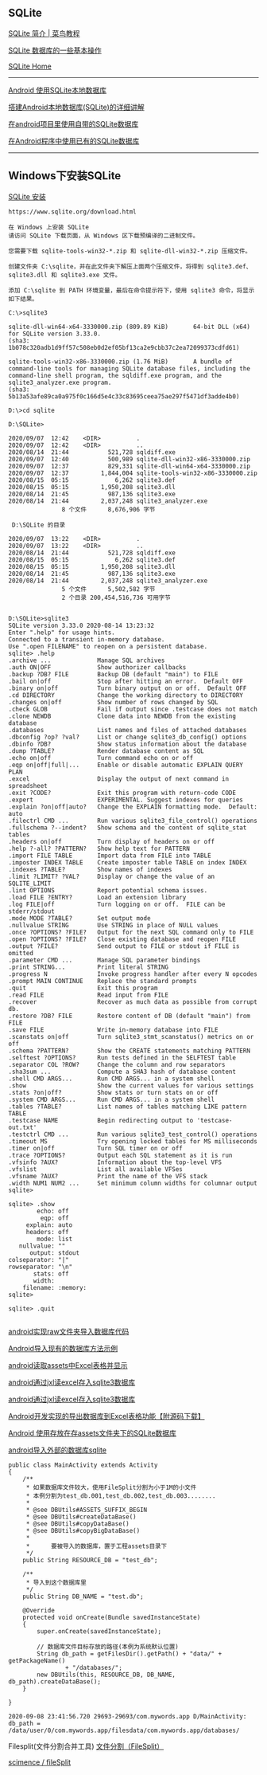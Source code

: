 ## SQLite

[SQLite 简介 | 菜鸟教程](https://www.runoob.com/sqlite/sqlite-intro.html)  

[SQLite 数据库的一些基本操作](http://www.nowamagic.net/academy/detail/50280108)  

[SQLite Home](https://www.sqlite.org/index.html)  

--------------

[Android 使用SQLite本地数据库](https://www.cnblogs.com/gisoracle/p/5212663.html)

[搭建Android本地数据库(SQLite)的详细讲解](https://blog.csdn.net/qq_36903042/article/details/79772268)  

[在android项目里使用自带的SQLite数据库](https://blog.csdn.net/lsh869/article/details/51536985)  

[在Android程序中使用已有的SQLite数据库](https://blog.csdn.net/naturebe/article/details/40718521)  



-------------

Windows下安装SQLite
---

[SQLite 安装](https://www.runoob.com/sqlite/sqlite-installation.html)  

~~~
https://www.sqlite.org/download.html

在 Windows 上安装 SQLite
请访问 SQLite 下载页面，从 Windows 区下载预编译的二进制文件。

您需要下载 sqlite-tools-win32-*.zip 和 sqlite-dll-win32-*.zip 压缩文件。

创建文件夹 C:\sqlite，并在此文件夹下解压上面两个压缩文件，将得到 sqlite3.def、sqlite3.dll 和 sqlite3.exe 文件。

添加 C:\sqlite 到 PATH 环境变量，最后在命令提示符下，使用 sqlite3 命令，将显示如下结果。

C:\>sqlite3

sqlite-dll-win64-x64-3330000.zip (809.89 KiB)		64-bit DLL (x64) for SQLite version 3.33.0.
(sha3: 1b078c320adb1d9ff57c508eb0d2ef05bf13ca2e9cbb37c2ea72099373cdfd61)

sqlite-tools-win32-x86-3330000.zip (1.76 MiB)		A bundle of command-line tools for managing SQLite database files, including the command-line shell program, the sqldiff.exe program, and the sqlite3_analyzer.exe program.
(sha3: 5b13a53afe89ca0a975f0c166d5e4c33c83695ceea75ae297f5471df3adde4b0)

D:\>cd sqlite

D:\SQLite>

2020/09/07  12:42    <DIR>          .
2020/09/07  12:42    <DIR>          ..
2020/08/14  21:44           521,728 sqldiff.exe
2020/09/07  12:40           500,989 sqlite-dll-win32-x86-3330000.zip
2020/09/07  12:37           829,331 sqlite-dll-win64-x64-3330000.zip
2020/09/07  12:37         1,844,004 sqlite-tools-win32-x86-3330000.zip
2020/08/15  05:15             6,262 sqlite3.def
2020/08/15  05:15         1,950,208 sqlite3.dll
2020/08/14  21:45           987,136 sqlite3.exe
2020/08/14  21:44         2,037,248 sqlite3_analyzer.exe
               8 个文件      8,676,906 字节
               
 D:\SQLite 的目录

2020/09/07  13:22    <DIR>          .
2020/09/07  13:22    <DIR>          ..
2020/08/14  21:44           521,728 sqldiff.exe
2020/08/15  05:15             6,262 sqlite3.def
2020/08/15  05:15         1,950,208 sqlite3.dll
2020/08/14  21:45           987,136 sqlite3.exe
2020/08/14  21:44         2,037,248 sqlite3_analyzer.exe
               5 个文件      5,502,582 字节
               2 个目录 200,454,516,736 可用字节


D:\SQLite>sqlite3
SQLite version 3.33.0 2020-08-14 13:23:32
Enter ".help" for usage hints.
Connected to a transient in-memory database.
Use ".open FILENAME" to reopen on a persistent database.
sqlite> .help
.archive ...             Manage SQL archives
.auth ON|OFF             Show authorizer callbacks
.backup ?DB? FILE        Backup DB (default "main") to FILE
.bail on|off             Stop after hitting an error.  Default OFF
.binary on|off           Turn binary output on or off.  Default OFF
.cd DIRECTORY            Change the working directory to DIRECTORY
.changes on|off          Show number of rows changed by SQL
.check GLOB              Fail if output since .testcase does not match
.clone NEWDB             Clone data into NEWDB from the existing database
.databases               List names and files of attached databases
.dbconfig ?op? ?val?     List or change sqlite3_db_config() options
.dbinfo ?DB?             Show status information about the database
.dump ?TABLE?            Render database content as SQL
.echo on|off             Turn command echo on or off
.eqp on|off|full|...     Enable or disable automatic EXPLAIN QUERY PLAN
.excel                   Display the output of next command in spreadsheet
.exit ?CODE?             Exit this program with return-code CODE
.expert                  EXPERIMENTAL. Suggest indexes for queries
.explain ?on|off|auto?   Change the EXPLAIN formatting mode.  Default: auto
.filectrl CMD ...        Run various sqlite3_file_control() operations
.fullschema ?--indent?   Show schema and the content of sqlite_stat tables
.headers on|off          Turn display of headers on or off
.help ?-all? ?PATTERN?   Show help text for PATTERN
.import FILE TABLE       Import data from FILE into TABLE
.imposter INDEX TABLE    Create imposter table TABLE on index INDEX
.indexes ?TABLE?         Show names of indexes
.limit ?LIMIT? ?VAL?     Display or change the value of an SQLITE_LIMIT
.lint OPTIONS            Report potential schema issues.
.load FILE ?ENTRY?       Load an extension library
.log FILE|off            Turn logging on or off.  FILE can be stderr/stdout
.mode MODE ?TABLE?       Set output mode
.nullvalue STRING        Use STRING in place of NULL values
.once ?OPTIONS? ?FILE?   Output for the next SQL command only to FILE
.open ?OPTIONS? ?FILE?   Close existing database and reopen FILE
.output ?FILE?           Send output to FILE or stdout if FILE is omitted
.parameter CMD ...       Manage SQL parameter bindings
.print STRING...         Print literal STRING
.progress N              Invoke progress handler after every N opcodes
.prompt MAIN CONTINUE    Replace the standard prompts
.quit                    Exit this program
.read FILE               Read input from FILE
.recover                 Recover as much data as possible from corrupt db.
.restore ?DB? FILE       Restore content of DB (default "main") from FILE
.save FILE               Write in-memory database into FILE
.scanstats on|off        Turn sqlite3_stmt_scanstatus() metrics on or off
.schema ?PATTERN?        Show the CREATE statements matching PATTERN
.selftest ?OPTIONS?      Run tests defined in the SELFTEST table
.separator COL ?ROW?     Change the column and row separators
.sha3sum ...             Compute a SHA3 hash of database content
.shell CMD ARGS...       Run CMD ARGS... in a system shell
.show                    Show the current values for various settings
.stats ?on|off?          Show stats or turn stats on or off
.system CMD ARGS...      Run CMD ARGS... in a system shell
.tables ?TABLE?          List names of tables matching LIKE pattern TABLE
.testcase NAME           Begin redirecting output to 'testcase-out.txt'
.testctrl CMD ...        Run various sqlite3_test_control() operations
.timeout MS              Try opening locked tables for MS milliseconds
.timer on|off            Turn SQL timer on or off
.trace ?OPTIONS?         Output each SQL statement as it is run
.vfsinfo ?AUX?           Information about the top-level VFS
.vfslist                 List all available VFSes
.vfsname ?AUX?           Print the name of the VFS stack
.width NUM1 NUM2 ...     Set minimum column widths for columnar output
sqlite>

sqlite> .show
        echo: off
         eqp: off
     explain: auto
     headers: off
        mode: list
   nullvalue: ""
      output: stdout
colseparator: "|"
rowseparator: "\n"
       stats: off
       width:
    filename: :memory:
sqlite>

sqlite> .quit


~~~

[android实现raw文件夹导入数据库代码](https://www.jb51.net/article/45080.htm)  

[Android导入现有的数据库方法示例](https://www.jb51.net/article/106790.htm)

[android读取assets中Excel表格并显示](https://www.jb51.net/article/104588.htm)  

[android通过jxl读excel存入sqlite3数据库](https://www.xp.cn/b.php/67477.html)  

[android通过jxl读excel存入sqlite3数据库](https://www.jb51.net/article/47469.htm)  

[Android开发实现的导出数据库到Excel表格功能【附源码下载】](https://www.jb51.net/article/136440.htm)  

[Android 使用存放在存assets文件夹下的SQLite数据库](https://blog.csdn.net/u011494050/article/details/38427089)  

[android导入外部的数据库sqlite](https://download.csdn.net/download/dianqiugg/7475771)  
~~~
public class MainActivity extends Activity
{
	/**
	 * 如果数据库文件较大，使用FileSplit分割为小于1M的小文件
	 * 本例分割为test_db.001,test_db.002,test_db.003........
	 * 
	 * @see DBUtils#ASSETS_SUFFIX_BEGIN
	 * @see DBUtils#createDataBase()
	 * @see DBUtils#copyDataBase()
	 * @see DBUtils#copyBigDataBase()
	 * 
	 *      要被导入的数据库，置于工程assets目录下
	 */
	public String RESOURCE_DB = "test_db";

	/**
	 * 导入到这个数据库里
	 */
	public String DB_NAME = "test.db";

	@Override
	protected void onCreate(Bundle savedInstanceState)
	{
		super.onCreate(savedInstanceState);

		// 数据库文件目标存放的路径(本例为系统默认位置)
		String db_path = getFilesDir().getPath() + "data/" + getPackageName()
				+ "/databases/";
		new DBUtils(this, RESOURCE_DB, DB_NAME, db_path).createDataBase();
	}

}

2020-09-08 23:41:56.720 29693-29693/com.mywords.app D/MainActivity: db_path = /data/user/0/com.mywords.app/filesdata/com.mywords.app/databases/

~~~

Filesplit(文件分割合并工具) 
[文件分割（FileSplit）](https://jingyan.baidu.com/article/ed15cb1b94c7a01be3698181.html)  

[scimence / fileSplit](https://gitee.com/scimence/fileSplit?utm_source=aladin&utm_campaign=repo)  












